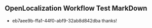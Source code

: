 ## OpenLocalization Workflow Test MarkDown
* eb7aee9b-ffa1-44f0-abf9-32ab8d842dba thanks!

<!--HONumber=Nov16_HO3-->


